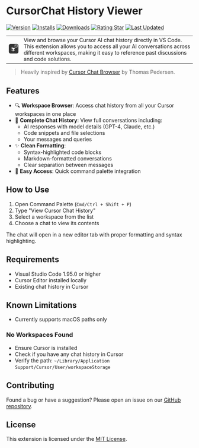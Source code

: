 
# CursorChat History Viewer


[![Version](https://img.shields.io/visual-studio-marketplace/v/abdelhakakermi.cursorchat-downloader)](https://marketplace.visualstudio.com/items/abdelhakakermi.cursorchat-downloader/changelog) [![Installs](https://img.shields.io/visual-studio-marketplace/i/abdelhakakermi.cursorchat-downloader)](https://marketplace.visualstudio.com/items?itemName=abdelhakakermi.cursorchat-downloader) [![Downloads](https://img.shields.io/visual-studio-marketplace/d/abdelhakakermi.cursorchat-downloader)](https://marketplace.visualstudio.com/items?itemName=abdelhakakermi.cursorchat-downloader) [![Rating Star](https://img.shields.io/visual-studio-marketplace/stars/abdelhakakermi.cursorchat-downloader)](https://marketplace.visualstudio.com/items?itemName=abdelhakakermi.cursorchat-downloader&ssr=false#review-details) [![Last Updated](https://img.shields.io/visual-studio-marketplace/last-updated/abdelhakakermi.cursorchat-downloader)](https://github.com/abakermi/cursorchat-downloader)

<table>
<tr>
<td><img width="100" src="./images/icon.png" /></td>
<td>View and browse your Cursor AI chat history directly in VS Code. This extension allows you to access all your AI conversations across different workspaces, making it easy to reference past discussions and code solutions.</td>

</tr>
</table>



> Heavily inspired by [Cursor Chat Browser](https://github.com/thomas-pedersen/cursor-chat-browser) by Thomas Pedersen.



## Features

- 🔍 **Workspace Browser**: Access chat history from all your Cursor workspaces in one place
- 💬 **Complete Chat History**: View full conversations including:
  - AI responses with model details (GPT-4, Claude, etc.)
  - Code snippets and file selections
  - Your messages and queries
- ✨ **Clean Formatting**: 
  - Syntax-highlighted code blocks
  - Markdown-formatted conversations
  - Clear separation between messages
- 🚀 **Easy Access**: Quick command palette integration

## How to Use

1. Open Command Palette (`Cmd/Ctrl + Shift + P`)
2. Type "View Cursor Chat History"
3. Select a workspace from the list
4. Choose a chat to view its contents

The chat will open in a new editor tab with proper formatting and syntax highlighting.

## Requirements

- Visual Studio Code 1.95.0 or higher
- Cursor Editor installed locally
- Existing chat history in Cursor

## Known Limitations

- Currently supports macOS paths only

### No Workspaces Found
- Ensure Cursor is installed
- Check if you have any chat history in Cursor
- Verify the path: `~/Library/Application Support/Cursor/User/workspaceStorage`




## Contributing

Found a bug or have a suggestion? Please open an issue on our [GitHub repository](https://github.com/abakermi/cursorchat-downloader).

## License

This extension is licensed under the [MIT License](LICENSE).

